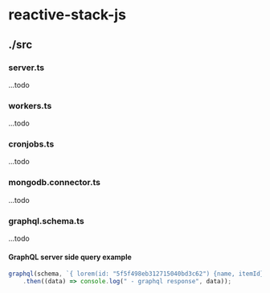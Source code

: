 # reactive-stack-js

## ./src

### server.ts
...todo

### workers.ts
...todo

### cronjobs.ts
...todo

### mongodb.connector.ts
...todo

### graphql.schema.ts
...todo

#### GraphQL server side query example

```typescript
graphql(schema, `{ lorem(id: "5f5f498eb312715040bd3c62") {name, itemId} }`)
	.then((data) => console.log(" - graphql response", data));
```
